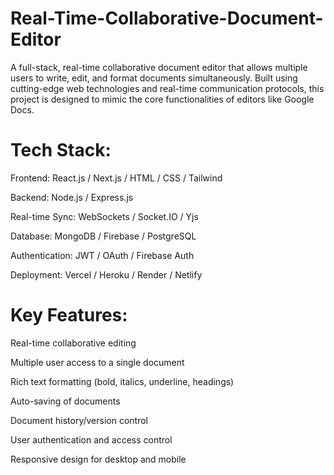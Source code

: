 # Real-Time-Collaborative-Document-Editor

A full-stack, real-time collaborative document editor that allows multiple users to write, edit, and format documents simultaneously. Built using cutting-edge web technologies and real-time communication protocols, this project is designed to mimic the core functionalities of editors like Google Docs.<br>

# Tech Stack:
Frontend: React.js / Next.js / HTML / CSS / Tailwind<br>

Backend: Node.js / Express.js<br>

Real-time Sync: WebSockets / Socket.IO / Yjs<br>

Database: MongoDB / Firebase / PostgreSQL<br>

Authentication: JWT / OAuth / Firebase Auth<br>

Deployment: Vercel / Heroku / Render / Netlify<br>

# Key Features:
Real-time collaborative editing<br>

Multiple user access to a single document<br>

Rich text formatting (bold, italics, underline, headings)<br>

Auto-saving of documents<br>

Document history/version control<br>

User authentication and access control<br>

Responsive design for desktop and mobile<br>
